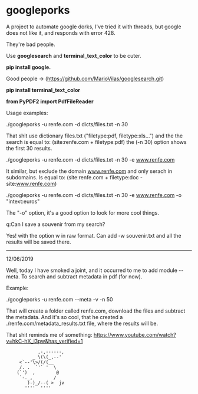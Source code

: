 # googleporks

A project to automate google dorks, I've tried it with threads, but google does not like it, and responds with error 428.

They're bad people.

Use **googlesearch** and **terminal_text_color** to be cuter.

**pip install google.**

Good people -> (https://github.com/MarioVilas/googlesearch.git)

**pip install terminal_text_color**

**from PyPDF2 import PdfFileReader**

Usage examples:

./googleporks -u renfe.com -d dicts/files.txt -n 30 

That shit use dictionary files.txt ("filetype:pdf, filetype:xls...") and the the search is equal to: (site:renfe.com + filetype:pdf) the (-n 30) option shows the first 30 results.

./googleporks -u renfe.com -d dicts/files.txt -n 30 -e www.renfe.com

It similar, but exclude the domain www.renfe.com and only serach in subdomains. Is equal to: (site:renfe.com + filetype:doc -site:www.renfe.com)

./googleporks -u renfe.com -d dicts/files.txt -n 30 -e www.renfe.com -o "intext:euros"


The "-o" option, it's a good option to look for more cool things. 

q:Can I save a souvenir from my search?

Yes! with the option w in raw format. Can add -w souvenir.txt and all the results will be saved there.

---------------------------------------------------------------------------------------------------------------------
12/06/2019

Well, today I have smoked a joint, and it occurred to me to add  module --meta. To search and subtract metadata in pdf (for now).

Example:

./googleporks -u renfe.com --meta -v -n 50

That will create a folder called renfe.com, download the files and subtract the metadata.
And it's so cool, that he created a ./renfe.com/metadata_results.txt file, where the results will be.

That shit reminds me of something:
https://www.youtube.com/watch?v=hkC-hX_i3pw&has_verified=1


                ,-,------,
              _ \(\(_,--'
         <`--'\>/(/(__
         /. .  `'` '  \
        (`')  ,        @
         `-._,        /
            )-)_/--( >  jv
           ''''  ''''
